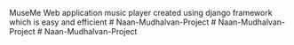 MuseMe Web application music player created using django framework which is easy and efficient #   N a a n - M u d h a l v a n - P r o j e c t  
 #   N a a n - M u d h a l v a n - P r o j e c t  
 #   N a a n - M u d h a l v a n - P r o j e c t  
 